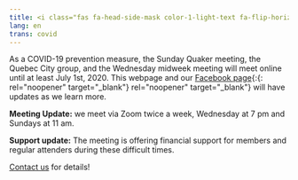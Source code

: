 ```yaml
---
title: <i class="fas fa-head-side-mask color-1-light-text fa-flip-horizontal"></i> COVID-19 Updates
lang: en
trans: covid
---
```

As a COVID-19 prevention measure, the Sunday Quaker meeting, the Quebec City group, and the Wednesday midweek meeting will meet online until at least July 1st, 2020. This webpage and our [Facebook page](https://www.facebook.com/MontrealQuakers/){:{: rel="noopener" target="_blank"} rel="noopener" target="_blank"} will have updates as we learn more. 
 
**Meeting Update:** we meet via Zoom twice a week, Wednesday at 7 pm and Sundays at 11 am.

**Support update:** The meeting is offering financial support for members and regular attenders during these difficult times. 

[Contact us](/contact.html) for details!

